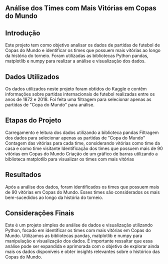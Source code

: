 ## Análise dos Times com Mais Vitórias em Copas do Mundo
<!--- --->


## Introdução
<!--- --->

Este projeto tem como objetivo analisar os dados de partidas de futebol de Copas do Mundo e identificar os times que possuem mais vitórias ao longo da história do torneio. Foram utilizadas as bibliotecas Python pandas, matplotlib e numpy para realizar a análise e visualização dos dados.

## Dados Utilizados
<!--- --->

Os dados utilizados neste projeto foram obtidos do Kaggle e contêm informações sobre partidas internacionais de futebol realizadas entre os anos de 1872 e 2018. Foi feita uma filtragem para selecionar apenas as partidas de "Copa do Mundo" para análise.

## Etapas do Projeto
<!--- --->

Carregamento e leitura dos dados utilizando a biblioteca pandas
Filtragem dos dados para selecionar apenas as partidas de "Copa do Mundo"
Contagem das vitórias para cada time, considerando vitórias como time da casa e como time visitante
Identificação dos times que possuem mais de 90 vitórias em Copas do Mundo
Criação de um gráfico de barras utilizando a biblioteca matplotlib para visualizar os times com mais vitórias

## Resultados
<!--- --->

Após a análise dos dados, foram identificados os times que possuem mais de 90 vitórias em Copas do Mundo. Esses times são considerados os mais bem-sucedidos ao longo da história do torneio.

## Considerações Finais
<!--- --->

Este é um projeto simples de análise de dados e visualização utilizando Python, focado em identificar os times com mais vitórias em Copas do Mundo. Utilizamos as bibliotecas pandas, matplotlib e numpy para manipulação e visualização dos dados. É importante ressaltar que essa análise pode ser expandida e aprimorada com o objetivo de explorar ainda mais os dados disponíveis e obter insights relevantes sobre o histórico das Copas do Mundo.

